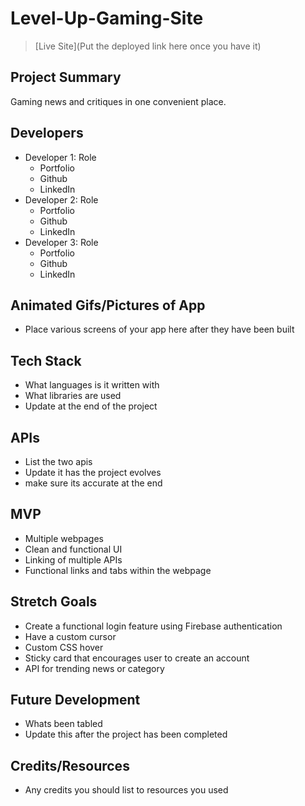 # Level-Up-Gaming-Site

> [Live Site](Put the deployed link here once you have it)

## Project Summary

Gaming news and critiques in one convenient place. 

## Developers

- Developer 1: Role
  - Portfolio
  - Github
  - LinkedIn
- Developer 2: Role
  - Portfolio
  - Github
  - LinkedIn
- Developer 3: Role
  - Portfolio
  - Github
  - LinkedIn

## Animated Gifs/Pictures of App

- Place various screens of your app here after they have been built

## Tech Stack

- What languages is it written with
- What libraries are used
- Update at the end of the project

## APIs

- List the two apis
- Update it has the project evolves
- make sure its accurate at the end

## MVP

- Multiple webpages
- Clean and functional UI
- Linking of multiple APIs
- Functional links and tabs within the webpage

## Stretch Goals

- Create a functional login feature using Firebase authentication
- Have a custom cursor
- Custom CSS hover 
- Sticky card that encourages user to create an account
- API for trending news or category

## Future Development

- Whats been tabled
- Update this after the project has been completed

## Credits/Resources

- Any credits you should list to resources you used

